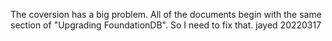 The coversion has a big problem. All of the documents begin with the same
section of "Upgrading FoundationDB". So I need to fix that. jayed 20220317
